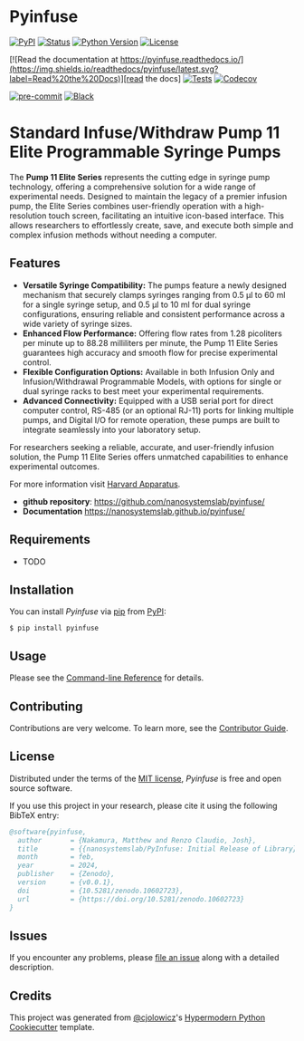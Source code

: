 # Pyinfuse

[![PyPI](https://img.shields.io/pypi/v/pyinfuse.svg)][pypi_]
[![Status](https://img.shields.io/pypi/status/pyinfuse.svg)][status]
[![Python Version](https://img.shields.io/pypi/pyversions/pyinfuse)][python version]
[![License](https://img.shields.io/pypi/l/pyinfuse)][license]

[![Read the documentation at https://pyinfuse.readthedocs.io/](https://img.shields.io/readthedocs/pyinfuse/latest.svg?label=Read%20the%20Docs)][read the docs]
[![Tests](https://github.com/nanosystemslab/pyinfuse/workflows/Tests/badge.svg)][tests]
[![Codecov](https://codecov.io/gh/nanosystemslab/pyinfuse/branch/main/graph/badge.svg)][codecov]

[![pre-commit](https://img.shields.io/badge/pre--commit-enabled-brightgreen?logo=pre-commit&logoColor=white)][pre-commit]
[![Black](https://img.shields.io/badge/code%20style-black-000000.svg)][black]

[pypi_]: https://pypi.org/project/pyinfuse/
[status]: https://pypi.org/project/pyinfuse/
[python version]: https://pypi.org/project/pyinfuse
[read the docs]: https://pyinfuse.readthedocs.io/
[tests]: https://github.com/nanosystemslab/pyinfuse/actions?workflow=Tests
[codecov]: https://app.codecov.io/gh/nanosystemslab/pyinfuse
[pre-commit]: https://github.com/pre-commit/pre-commit
[black]: https://github.com/psf/black

# Standard Infuse/Withdraw Pump 11 Elite Programmable Syringe Pumps

The **Pump 11 Elite Series** represents the cutting edge in syringe pump technology, offering a comprehensive solution for a wide range of experimental needs. Designed to maintain the legacy of a premier infusion pump, the Elite Series combines user-friendly operation with a high-resolution touch screen, facilitating an intuitive icon-based interface. This allows researchers to effortlessly create, save, and execute both simple and complex infusion methods without needing a computer.

## Features

- **Versatile Syringe Compatibility:** The pumps feature a newly designed mechanism that securely clamps syringes ranging from 0.5 µl to 60 ml for a single syringe setup, and 0.5 µl to 10 ml for dual syringe configurations, ensuring reliable and consistent performance across a wide variety of syringe sizes.
- **Enhanced Flow Performance:** Offering flow rates from 1.28 picoliters per minute up to 88.28 milliliters per minute, the Pump 11 Elite Series guarantees high accuracy and smooth flow for precise experimental control.
- **Flexible Configuration Options:** Available in both Infusion Only and Infusion/Withdrawal Programmable Models, with options for single or dual syringe racks to best meet your experimental requirements.
- **Advanced Connectivity:** Equipped with a USB serial port for direct computer control, RS-485 (or an optional RJ-11) ports for linking multiple pumps, and Digital I/O for remote operation, these pumps are built to integrate seamlessly into your laboratory setup.

For researchers seeking a reliable, accurate, and user-friendly infusion solution, the Pump 11 Elite Series offers unmatched capabilities to enhance experimental outcomes.

For more information visit [Harvard Apparatus](https://www.harvardapparatus.com/standard-infuse-withdraw-pump-11-elite-programmable-syringe-pumps.html).

- **github repository**: <https://github.com/nanosystemslab/pyinfuse/>
- **Documentation** <https://nanosystemslab.github.io/pyinfuse/>

## Requirements

- TODO

## Installation

You can install _Pyinfuse_ via [pip] from [PyPI]:

```console
$ pip install pyinfuse
```

## Usage

Please see the [Command-line Reference] for details.

## Contributing

Contributions are very welcome.
To learn more, see the [Contributor Guide].

## License

Distributed under the terms of the [MIT license][license],
_Pyinfuse_ is free and open source software.

If you use this project in your research, please cite it using the following BibTeX entry:

```bibtex
@software{pyinfuse,
  author       = {Nakamura, Matthew and Renzo Claudio, Josh},
  title        = {{nanosystemslab/PyInfuse: Initial Release of Library}},
  month        = feb,
  year         = 2024,
  publisher    = {Zenodo},
  version      = {v0.0.1},
  doi          = {10.5281/zenodo.10602723},
  url          = {https://doi.org/10.5281/zenodo.10602723}
}
```

## Issues

If you encounter any problems,
please [file an issue] along with a detailed description.

## Credits

This project was generated from [@cjolowicz]'s [Hypermodern Python Cookiecutter] template.

[@cjolowicz]: https://github.com/cjolowicz
[pypi]: https://pypi.org/
[hypermodern python cookiecutter]: https://github.com/cjolowicz/cookiecutter-hypermodern-python
[file an issue]: https://github.com/nanosystemslab/pyinfuse/issues
[pip]: https://pip.pypa.io/

<!-- github-only -->

[license]: https://github.com/nanosystemslab/pyinfuse/blob/main/LICENSE
[contributor guide]: https://github.com/nanosystemslab/pyinfuse/blob/main/CONTRIBUTING.md
[command-line reference]: https://pyinfuse.readthedocs.io/en/latest/usage.html
